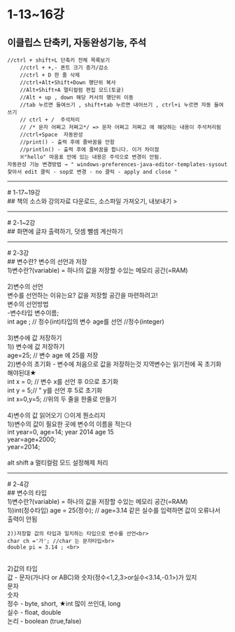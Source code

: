 # 1-13~16강
## 이클립스 단축키, 자동완성기능, 주석
>
    //ctrl + shift+L 단축키 전체 목록보기
		//ctrl + +,- 폰트 크기 증가/감소
		//ctrl + D 한 줄 삭제
		//ctrl+Alt+Shift+Down 행단위 복사			
		//Alt+Shift+A 멀티컬럼 편집 모드(토글) 
		//Alt + up , down 해당 커서의 행단위 이동
		//tab 누르면 들여쓰기 , shift+tab 누르면 내어쓰기 , ctrl+i 누르면 자동 들여쓰기
		// ctrl + /  주석처리		
		// /* 문자 어쩌고 저쩌고*/ => 문자 어쩌고 저쩌고 에 해당하는 내용이 주석처리됨 
		//ctrl+Space  자동완성
		//print() - 출력 후에 줄바꿈을 안함
		//println() - 출력 후에 줄바꿈을 합니다. 이거 차이점 
		※"hello" 따옴표 안에 있는 내용은 주석으로 변경이 안됨.
    자동완성 기능 변경방법 → " windows-preferences-java-editor-templates-sysout 찾아서 edit 클릭 - sop로 변경 - no 클릭 - apply and close "

<hr/>
# 1-17~19강<br>
## 책의 소스와 강의자료 다운로드, 소스파일 가져오기, 내보내기
>
<hr/>
# 2-1~2강<br>
## 화면에 글자 출력하기, 덧셈 뺄셈 계산하기

<hr/>
# 2-3강<br>
## 변수란? 변수의 선언과 저장<br>
1)변수란?(variable) = 하나의 값을 저장할 수있는 메모리 공간(=RAM)<br>
<br>
2)변수의 선언<br>
변수를 선언하는 이유는요? 값을 저장할 공간을 마련하려고!<br>
변수의 선언방법<br>	
-변수타입 	변수이름;<br>
int age ; // 정수(int)타입의 변수 age를 선언 //정수(integer)<br>
<br>
3)변수에 값 저장하기<br>
	1)) 변수에 값 저장하기<br>
	 	age=25; // 변수 age 에 25를 저장<br>
 	2))변수의 초기화 - 변수에 처음으로 값을 저장하는것 지역변수는 읽기전에 꼭 초기화 해야된대★<br>
 		int x = 0; // 변수 x를 선언 후 0으로 초기화<br>
		int y = 5;// " y를 선언 후 5로 초기화<br>
		int x=0,y=5; //위의 두 줄을 한줄로 만들기<br>
<br>
4)변수의 값 읽어오기 ⊙이게 뭔소리지 <br>
  1))변수의 값이 필요한 곳에 변수의 이름을 적는다<br>
	  int year=0, age=14;		year 2014 age 15<br>
	     year=age+2000;<br>
	     year=2014;<br>
<br>
alt shift a 멀티컬럼 모드 설정해제 처리 <br>

<hr/>
# 2-4강<br>
## 변수의 타입<br>
1)변수란?(variable) = 하나의 값을 저장할 수있는 메모리 공간(=RAM)<br>
	1))int(정수타입) age = 25(정수); // age=3.14 같은 실수를 입력하면 값이 오류나서 출력이 안됨<br>

	2))저장할 값의 타입과 일치하는 타입으로 변수를 선언<br>
	char ch ='가'; //char 는 문자타입<br>
	double pi = 3.14 ; <br>
<br>
2)값의 타입<br>
	값 - 문자(가나다 or ABC)와 숫자(정수<1,2,3>or실수<3.14,-0.1>)가 있지<br>
	문자<br>
	숫자<br>
	정수 - byte, short, ★int 많이 쓰인대, long<br>
	실수 - float, double<br>
	논리 - boolean (true,false)<br>
